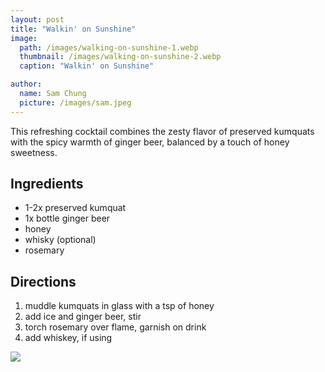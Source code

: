 ```yaml
---
layout: post
title: "Walkin' on Sunshine"
image:
  path: /images/walking-on-sunshine-1.webp
  thumbnail: /images/walking-on-sunshine-2.webp
  caption: "Walkin' on Sunshine"

author:
  name: Sam Chung
  picture: /images/sam.jpeg
---
```


This refreshing cocktail combines the zesty flavor of preserved kumquats with the spicy warmth of ginger beer, balanced by a touch of honey sweetness.

## Ingredients

- 1-2x preserved kumquat
- 1x bottle ginger beer
- honey
- whisky (optional)
- rosemary

## Directions

1. ⁠muddle kumquats in glass with a tsp of honey
2. ⁠⁠add ice and ginger beer, stir
3. ⁠⁠torch rosemary over flame, garnish on drink
4. ⁠⁠add whiskey, if using

<img src="/rosies-recipes/images/walking-on-sunshine-2.webp">

